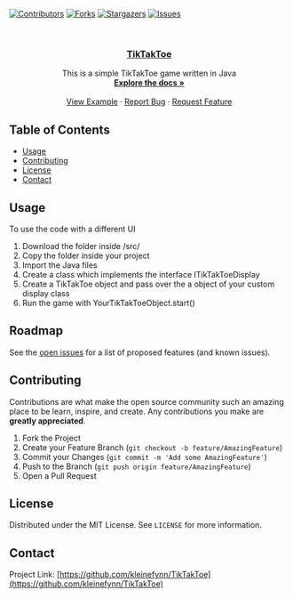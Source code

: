 <!--
*** Thanks for checking out this README Template. If you have a suggestion that would
*** make this better, please fork the repo and create a pull request or simply open
*** an issue with the tag "enhancement".
*** Thanks again! Now go create something AMAZING! :D
***
***
***
*** To avoid retyping too much info. Do a search and replace for the following:
*** github_username, repo, twitter_handle, email
-->





<!-- PROJECT SHIELDS -->
<!--
*** I'm using markdown "reference style" links for readability.
*** Reference links are enclosed in brackets [ ] instead of parentheses ( ).
*** See the bottom of this document for the declaration of the reference variables
*** for contributors-url, forks-url, etc. This is an optional, concise syntax you may use.
*** https://www.markdownguide.org/basic-syntax/#reference-style-links
-->
[![Contributors][contributors-shield]][contributors-url]
[![Forks][forks-shield]][forks-url]
[![Stargazers][stars-shield]][stars-url]
[![Issues][issues-shield]][issues-url]



<!-- PROJECT LOGO -->
<br />
<p align="center">
  <a href="https://github.com/kleinefynn/TikTakToe">
    <h3 align="center">TikTakToe</h3>
  </a>

  <p align="center">
    This is a simple TikTakToe game written in Java
    <br />
    <a href="https://github.com/kleinefynn/TikTakToe"><strong>Explore the docs »</strong></a>
    <br />
    <br />
    <a href="https://github.com/kleinefynn/TikTakToe/tree/master/examples/simple%20console%20tiktaktoe">View Example</a>
    ·
    <a href="https://github.com/kleinefynn/TikTakToe/issues">Report Bug</a>
    ·
    <a href="https://github.com/kleinefynn/TikTakToe/issues">Request Feature</a>
  </p>
</p>



<!-- TABLE OF CONTENTS -->
## Table of Contents

* [Usage](#usage)
* [Contributing](#contributing)
* [License](#license)
* [Contact](#contact)

<!-- USAGE EXAMPLES -->
## Usage

To use the code with a different UI
1. Download the folder inside /src/
2. Copy the folder inside your project
3. Import the Java files
4. Create a class which implements the interface ITikTakToeDisplay
5. Create a TikTakToe object and pass over the a object of your custom display class
6. Run the game with YourTikTakToeObject.start() 



<!-- ROADMAP -->
## Roadmap

See the [open issues](https://github.com/kleinefynn/TikTakToe/issues) for a list of proposed features (and known issues).



<!-- CONTRIBUTING -->
## Contributing

Contributions are what make the open source community such an amazing place to be learn, inspire, and create. Any contributions you make are **greatly appreciated**.

1. Fork the Project
2. Create your Feature Branch (`git checkout -b feature/AmazingFeature`)
3. Commit your Changes (`git commit -m 'Add some AmazingFeature'`)
4. Push to the Branch (`git push origin feature/AmazingFeature`)
5. Open a Pull Request



<!-- LICENSE -->
## License

Distributed under the MIT License. See `LICENSE` for more information.



<!-- CONTACT -->
## Contact

Project Link: [https://github.com/kleinefynn/TikTakToe](https://github.com/kleinefynn/TikTakToe)





<!-- MARKDOWN LINKS & IMAGES -->
<!-- https://www.markdownguide.org/basic-syntax/#reference-style-links -->
[contributors-shield]: https://img.shields.io/github/contributors/othneildrew/Best-README-Template.svg?style=flat-square
[forks-shield]: https://img.shields.io/github/forks/othneildrew/Best-README-Template.svg?style=flat-square
[stars-shield]: https://img.shields.io/github/stars/othneildrew/Best-README-Template.svg?style=flat-square
[issues-shield]: https://img.shields.io/github/issues/othneildrew/Best-README-Template.svg?style=flat-square
[license-shield]: https://img.shields.io/github/license/othneildrew/Best-README-Template.svg?style=flat-square

[contributors-url]: https://github.com/kleinefynn/TikTakToe/graphs/contributors
[forks-url]: https://github.com/kleinefynn/TikTakToe/network/members
[stars-url]: https://github.com/kleinefynn/TikTakToe/stargazers
[issues-url]: https://github.com/fynnkleine/TikTakToe/issues
[license-url]: https://github.com/kleinefynn/TikTakToe/blob/master//LICENSE.txt